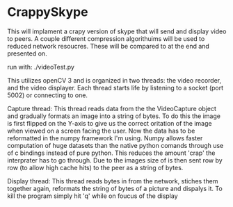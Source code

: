 # CrappySkype

This will implament a crapy version of skype that will send and display video to peers.
A couple different compression algorithuims will be used to reduced network resoucres.
These will be compared to at the end and presented on.

run with:
      ./videoTest.py <local ip address of peer>

This utilizes openCV 3 and is organized in two threads: the video recorder, and the video displayer.
Each thread starts life by listening to a socket (port 5002) or connecting to one. 

Capture thread: 
      This thread reads data from the the VideoCapture object and gradually formats an image into a string of bytes. To do
      this the image is first flipped on the Y-axis to give us the correct oritation of the image when viewed on a screen 
      facing the user. Now the data has to be reformatted in the numpy framework I'm using. Numpy allows faster computation of 
      huge datasets than the native python comands through use of c bindings instead of pure python. This reduces the amount 
      'crap' the interprater has to go through. Due to the images size of is then sent row by row (to allow high cache hits)
      to the peer as a string of bytes.
      
Display thread:
      This thread reads bytes in from the network, stiches them together again, reformats the string of bytes of a picture and
      dispalys it. To kill the program simply hit 'q' while on foucus of the display


